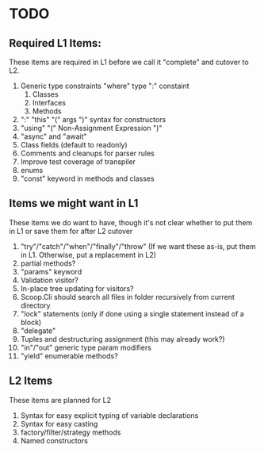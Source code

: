﻿# TODO

## Required L1 Items:

These items are required in L1 before we call it "complete" and cutover to L2.

1. Generic type constraints "where" type ":" constaint
   1. Classes
   1. Interfaces
   1. Methods
1. ":" "this" "(" args ")" syntax for constructors
1. "using" "(" Non-Assignment Expression ")"
1. "async" and "await"
1. Class fields (default to readonly)
1. Comments and cleanups for parser rules
1. Improve test coverage of transpiler
1. enums
1. "const" keyword in methods and classes

## Items we might want in L1

These items we do want to have, though it's not clear whether to put them in L1
or save them for after L2 cutover

1. "try"/"catch"/"when"/"finally"/"throw" (If we want these as-is, put them in L1. Otherwise, put a replacement in L2)
1. partial methods?
1. "params" keyword
1. Validation visitor?
1. In-place tree updating for visitors?
1. Scoop.Cli should search all files in folder recursively from current directory
1. "lock" statements (only if done using a single statement instead of a block)
1. "delegate"
1. Tuples and destructuring assignment (this may already work?)
1. "in"/"out" generic type param modifiers
1. "yield" enumerable methods?

## L2 Items

These items are planned for L2

1. Syntax for easy explicit typing of variable declarations
1. Syntax for easy casting
1. factory/filter/strategy methods
1. Named constructors